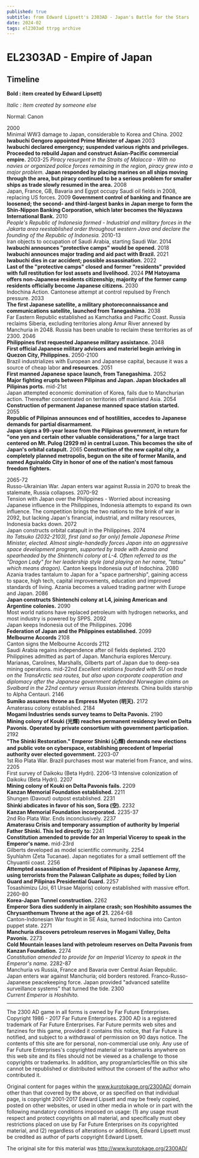 ```yaml
---
published: true
subtitle: from Edward Lipsett's 2303AD - Japan's Battle for the Stars
date: 2024-02
tags: el2303ad ttrpg archive
---
```


# EL2303AD - Empire of Japan

## Timeline

**Bold : item created by Edward Lipsett)**

*Italic : Item created by someone else*

Normal: Canon

2000 	
	Minimal WW3 damage to Japan, considerable to Korea and China.
2002 	
	**Iwabuchi Gengoro appointed Prime Minister of Japan**
2003 	
	**Iwabuchi declared emergency; suspended various rights and privileges. Proceeded to rebuild Japan and construct Asian-Pacific commercial empire.**
2003-25 
	*Piracy resurgent in the Straits of Malacca - With no navies or organized police forces remaining in the region, piracy grew into a major problem.* **Japan responded by placing marines on all ships moving through the area, but piracy continued to be a serious problem for smaller ships as trade slowly resumed in the area.**
2008 	
	Japan, France, GB, Bavaria and Egypt occupy Saudi oil fields in 2008, replacing US forces.
2009 
	**Government control of banking and finance are loosened; the second- and third-largest banks in Japan merge to form the Shin-Nippon Banking Corporation, which later becomes the Niyazawa International Bank.**
2010 	
	*People's Republic of Indonesia formed - Industrial and military forces in the Jakarta area reestablished order throughout western Java and declare the founding of the Republic of Indonesia.*
2010-13 	
	Iran objects to occupation of Saudi Arabia, starting Saudi War.
2014 	
	**Iwabuchi announces "protective camps" would be opened.**
2018 	
	**Iwabuchi announces major trading and aid pact with Brazil.**
2021 	
	**Iwabuchi dies in car accident; possible assassination.**
2022 	
	**Last of the "protective camps" closed and former "residents" provided with full restitution for lost assets and livelihood.**
2024 
	**PM Hatoyama offers non-Japanese residents citizenship; majority of the former camp residents officially become Japanese citizens.**
2030 	
	Indochina Action. Cantonese attempt at control repulsed by French pressure.
2033 	
	**The first Japanese satellite, a military photoreconnaissance and communications satellite, launched from Tanegashima.**
2038 	
	Far Eastern Republic established as Kamchatka and Pacific Coast. Russia reclaims Siberia, excluding territories along Amur River annexed by Manchuria in 2048. Russia has been unable to reclaim these territories as of 2300.
2046 	
	**Philippines first requested Japanese military assistance.**
2048 	
	**First official Japanese military advisors and materiel begin arriving in Quezon City, Philippines.**
2050-2100 	
	Brazil industrializes with European and Japanese capital, because it was a source of cheap labor **and resources**.
2051 	
	**First manned Japanese space launch, from Tanegashima.**
2052 	
	**Major fighting erupts between Pilipinas and Japan. Japan blockades all Pilipinas ports.**
mid-21st 	
	Japan attempted economic domination of Korea, fails due to Manchurian action. Thereafter concentrated on territories off mainland Asia.
2054 	
	**Construction of permanent Japanese manned space station started.**
2055 	
	**Republic of Pilipinas announces end of hostilities, accedes to Japanese demands for partial disarmament.** 	
	**Japan signs a 99-year lease from the Pilipinas government, in return for "one yen and certain other valuable considerations," for a large tract centered on Mt. Pulog (2929 m) in central Luzon. This becomes the site of Japan's orbital catapult.**
2065
	**Construction of the new capital city, a completely planned metropolis, begun on the site of former Manila, and named Aguinaldo City in honor of one of the nation's most famous freedom fighters.**

2065-72 	
	Russo-Ukrainian War. Japan enters war against Russia in 2070 to break the stalemate, Russia collapses.
2070-92 	
	Tension with Japan over the Philippines - Worried about increasing Japanese influence in the Philippines, Indonesia attempts to expand its own influence. The competition brings the two nations to the brink of war in 2092, but lacking Japan's financial, industrial, and military resources, Indonesia backs down.
2072 	
	Japan constructs orbital catapult in the Philippines.
2074 	
	*Ito Tatsuko (2032-2103), first (and so far only) female Japanese Prime Minister, elected. Almost single-handedly forces Japan into an aggressive space development program, supported by trade with Azania and spearheaded by the Shintenchi colony at L-4. Often referred to as the "Dragon Lady" for her leadership style (and playing on her name, "tatsu" which means dragon).*
	Canton keeps Indonesia out of Indochina.
2080 
	Azania trades tantalum to Japan for a "space partnership", gaining access to space, high tech, capital improvements, education and improved standards of living. Azania becomes a valued trading partner with Europe and Japan.
2086 	
	**Japan constructs Shintenchi colony at L4, joining American and Argentine colonies.**
2090 	
	Most world nations have replaced petroleum with hydrogen networks, and most industry is powered by SPPS.
2092 	
	Japan keeps Indonesia out of the Philippines.
2096 	
	**Federation of Japan and the Phlippines established.**
2099 	
	**Melbourne Accords**
2108 	
	Canton signs the Melbourne Accords
2112 	
	Saudi Arabia regains independence after oil fields depleted.
2120 	
	Philippines admitted as part of Japan.
	Manchuria explores Mercury.
	Marianas, Carolines, Marshalls, Gilberts part of Japan due to deep-sea mining operations.
mid-22nd 
	*Excellent relations founded with SU on trade on the TransArctic sea routes, but also upon corporate cooperation and diplomacy after the Japanese government defended Norwegian claims on Svalbard in the 22nd century versus Russian interests.*
	China builds starship to Alpha Centauri.
2146 	
	**Sumiko assumes throne as Empress Myoten (明天).**
2172 	
	Amaterasu colony established.
2184 	
	**Mogami Industries sends survey teams to Delta Pavonis.**
2190 	
	**Mining colony of Kouki (光輝) reaches permanent residency level on Delta Pavonis. Operated by private consortium with government participation.**
2192 	
	**"The Shinki Restoration." Emperor Shinki (心輝) demands new elections and public vote on cyberspace, establishing precedent of Imperial authority over elected government.**
2203-07 	
	1st Rio Plata War. Brazil purchases most war materiel from France, and wins.
2205 	
	First survey of Daikoku (Beta Hydri).
2206-13 
	Intensive colonization of Daikoku (Beta Hydri).
2207 	
	**Mining colony of Kouki on Delta Pavonis fails.**
2209 	
	**Kanzan Memorial Foundation established.**
2211 	
	Shungen (Davout) outpost established.
2231 	
	**Shinki abdicates in favor of his son, Sora (空).**
2232 	
	**Kanzan Memorial Foundation incorporated.**
2235-37 	
	2nd Rio Plata War. Ends inconclusively.
2237 	
	**Amaterasu Crisis and temporary assumption of authority by Imperial Father Shinki. This led directly to:**
2241 	
	**Constitution amended to provide for an Imperial Viceroy to speak in the Emperor's name.**
mid-23rd 	
	Gilberts developed as model scientific community.
2254 	
	Syuhlahm (Zeta Tucanae). Japan negotiates for a small settlement off the Chyuantii coast.
2256 	
	**Attempted assassination of President of Pilipinas by Japanese Army, using terrorists from the Palawan Caliphate as dupes; foiled by Lion Guard and Pilipinas Presidential Guard.**
2257 	
	Tosashimizu (Joi, 61 Ursae Majoris) colony established with massive effort.
2260-80 	
	**Korea-Japan Tunnel construction.**
2262 	
	**Emperor Sora dies suddenly in airplane crash; son Hoshihito assumes the Chrysanthemum Throne at the age of 21.**
2264-68 	
	Canton-Indonesian War fought in SE Asia, turned Indochina into Canton puppet state.
2271 	
	**Manchuria discovers petroleum reserves in Mogami Valley, Delta Pavonis.**
2273 	
	**Cold Mountain leases land with petroleum reserves on Delta Pavonis from Kanzan Foundation.**
2274 	
	*Constitution amended to provide for an Imperial Viceroy to speak in the Emperor's name.*
2282-87 	
	Manchuria vs Russia, France and Bavaria over Central Asian Republic. Japan enters war against Manchuria; old borders restored. Franco-Russo-Japanese peacekeeping force. Japan provided "advanced satellite surveillance systems" that turned the tide.
2300 	
	*Current Emperor is Hoshihito.*

--- 

The 2300 AD game in all forms is owned by Far Future Enterprises. Copyright 1986 - 2017 Far Future Enterprises. 2300 AD is a registered trademark of Far Future Enterprises. Far Future permits web sites and fanzines for this game, provided it contains this notice, that Far Future is notified, and subject to a withdrawal of permission on 90 days notice. The contents of this site are for personal, non-commercial use only. Any use of Far Future Enterprises's copyrighted material or trademarks anywhere on this web site and its files should not be viewed as a challenge to those copyrights or trademarks. In addition, any program/articles/file on this site cannot be republished or distributed without the consent of the author who contributed it.

Original content for pages within the www.kurotokage.org/2300AD/ domain other than that covered by the above, or as specified on that individual page, is copyright 2001-2017 Edward Lipsett and may be freely copied, posted on other websites, or used in other media in whole or in part with the following mandatory conditions imposed on usage: (1) any usage must respect and protect copyrights on all material, and specifically must obey restrictions placed on use by Far Future Enterprises on its copyrighted material, and (2) regardless of alterations or additions, Edward Lipsett must be credited as author of parts copyright Edward Lipsett.

The original site for this material was http://www.kurotokage.org/2300AD/
